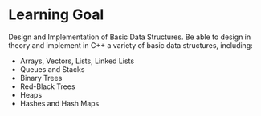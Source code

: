 # Learning Goal

Design and Implementation of Basic Data Structures. Be able to design in theory and implement in C++ a variety of basic data structures, including:

- Arrays, Vectors, Lists, Linked Lists
- Queues and Stacks
- Binary Trees
- Red-Black Trees
- Heaps
- Hashes and Hash Maps
